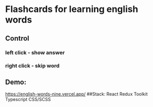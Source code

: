 # Flashcards for learning english words


## Control
### left click - show answer
### right click - skip word


## Demo:
https://english-words-nine.vercel.app/
##Stack:
React
Redux Toolkit
Typescript
CSS/SCSS
